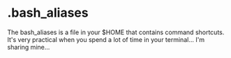 # .bash_aliases
The bash_aliases is a file in your $HOME that contains command shortcuts.
It's very practical when you spend a lot of time in your terminal...
I'm sharing mine...
